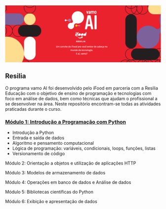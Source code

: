 <p align="center">
  <img src="https://github.com/csuwaki/vamoai/blob/main/imagens/vamoai.png">
</p>


## Resilia

O programa vamo AI foi desenvolvido pelo iFood em parceria com a Resilia Educação com o objetivo de ensino de programação e tecnologias com foco em análise de dados, bem como técnicas que ajudam o profissional a se desenvolver na área. Neste repositório encontram-se todas as atividades praticadas durante o curso.

### [Módulo 1: Introdução a Programação com Python](https://github.com/csuwaki/vamoai/tree/main/modulo1)
* Introdução a Python
* Entrada e saída de dados
* Algoritmo e pensamento computacional
* Lógica de programação: variáveis, condicionais, loops, funções, listas
* Versionamento de código


Módulo 2: Orientação a objetos e utilização de aplicações HTTP

Módulo 3: Modelos de armazenamento de dados

Módulo 4: Operações em banco de dados e Análise de dados

Módulo 5: Bibliotecas científicas do Python

Módulo 6: Exibição e apresentação de dados
